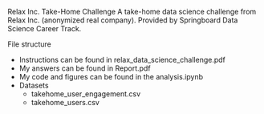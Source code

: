 Relax Inc. Take-Home Challenge
A take-home data science challenge from Relax Inc. (anonymized real company). Provided by Springboard Data Science Career Track.

File structure

* Instructions can be found in relax_data_science_challenge.pdf
* My answers can be found in Report.pdf
* My code and figures can be found in the analysis.ipynb
* Datasets
  * takehome_user_engagement.csv
  * takehome_users.csv
